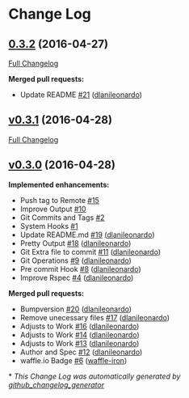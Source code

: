 # Change Log

## [0.3.2](https://github.com/dlanileonardo/bumpversion/tree/0.3.2) (2016-04-27)
[Full Changelog](https://github.com/dlanileonardo/bumpversion/compare/v0.3.1...0.3.2)

**Merged pull requests:**

- Update README [\#21](https://github.com/dlanileonardo/bumpversion/pull/21) ([dlanileonardo](https://github.com/dlanileonardo))

## [v0.3.1](https://github.com/dlanileonardo/bumpversion/tree/v0.3.1) (2016-04-28)
[Full Changelog](https://github.com/dlanileonardo/bumpversion/compare/v0.3.0...v0.3.1)

## [v0.3.0](https://github.com/dlanileonardo/bumpversion/tree/v0.3.0) (2016-04-28)
**Implemented enhancements:**

- Push tag to Remote [\#15](https://github.com/dlanileonardo/bumpversion/issues/15)
- Improve Output [\#10](https://github.com/dlanileonardo/bumpversion/issues/10)
- Git Commits and Tags [\#2](https://github.com/dlanileonardo/bumpversion/issues/2)
- System Hooks [\#1](https://github.com/dlanileonardo/bumpversion/issues/1)
- Update README.md [\#19](https://github.com/dlanileonardo/bumpversion/pull/19) ([dlanileonardo](https://github.com/dlanileonardo))
- Pretty Output [\#18](https://github.com/dlanileonardo/bumpversion/pull/18) ([dlanileonardo](https://github.com/dlanileonardo))
- Git Extra file to commit [\#11](https://github.com/dlanileonardo/bumpversion/pull/11) ([dlanileonardo](https://github.com/dlanileonardo))
- Git Operations [\#9](https://github.com/dlanileonardo/bumpversion/pull/9) ([dlanileonardo](https://github.com/dlanileonardo))
- Pre commit Hook [\#8](https://github.com/dlanileonardo/bumpversion/pull/8) ([dlanileonardo](https://github.com/dlanileonardo))
- Improve Rspec [\#4](https://github.com/dlanileonardo/bumpversion/pull/4) ([dlanileonardo](https://github.com/dlanileonardo))

**Merged pull requests:**

- Bumpversion [\#20](https://github.com/dlanileonardo/bumpversion/pull/20) ([dlanileonardo](https://github.com/dlanileonardo))
- Remove unecessary files [\#17](https://github.com/dlanileonardo/bumpversion/pull/17) ([dlanileonardo](https://github.com/dlanileonardo))
- Adjusts to Work [\#16](https://github.com/dlanileonardo/bumpversion/pull/16) ([dlanileonardo](https://github.com/dlanileonardo))
- Adjusts to Work [\#14](https://github.com/dlanileonardo/bumpversion/pull/14) ([dlanileonardo](https://github.com/dlanileonardo))
- Adjusts to Work [\#13](https://github.com/dlanileonardo/bumpversion/pull/13) ([dlanileonardo](https://github.com/dlanileonardo))
- Author and Spec [\#12](https://github.com/dlanileonardo/bumpversion/pull/12) ([dlanileonardo](https://github.com/dlanileonardo))
- waffle.io Badge [\#6](https://github.com/dlanileonardo/bumpversion/pull/6) ([waffle-iron](https://github.com/waffle-iron))



\* *This Change Log was automatically generated by [github_changelog_generator](https://github.com/skywinder/Github-Changelog-Generator)*